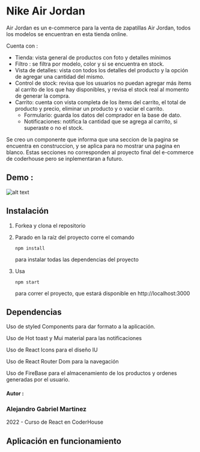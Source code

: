 # Nike Air Jordan

Air Jordan es un e-commerce para la venta de zapatillas Air Jordan, todos los modelos se encuentran en esta tienda online.

Cuenta con :

- Tienda: vista general de productos con foto y detalles mínimos
- Filtro : se filtra por modelo, color y si se encuentra en stock.
- Vista de detalles: vista con todos los detalles del producto y la opción de agregar una cantidad del mismo.
- Control de stock: revisa que los usuarios no puedan agregar más ítems al carrito de los que hay disponibles, y revisa el stock real al momento de generar la compra.
- Carrito: cuenta con vista completa de los ítems del carrito, el total de producto y precio, eliminar un producto y o vaciar el carrito.
  - Formulario: guarda los datos del comprador en la base de dato.
  - Notificaciones: notifica la cantidad que se agrega al carrito, si superaste o no el stock.

Se creo un componente que informa que una seccion de la pagina se encuentra en construccion, y se aplica para no mostrar una pagina en blanco. Estas secciones no corresponden al proyecto final del e-commerce de coderhouse pero se inplementaran a futuro.
  
## Demo :

![alt text](https://github.com/alegm-dev/nikejordan/blob/main/src/Assets/gif/demo.gif?raw=true "video demostración")


## Instalación

1. Forkea y clona el repositorio

2. Parado en la raíz del proyecto corre el comando

   ```
   npm install
   ```

   para instalar todas las dependencias del proyecto

3. Usa

   ```
   npm start
   ```

   para correr el proyecto, que estará disponible en http://localhost:3000

## Dependencias

Uso de styled Components para dar formato a la aplicación.

Uso de Hot toast y Mui material para las notificaciones

Uso de React Icons para el diseño IU

Uso de React Router Dom para la navegación

Uso de FireBase para el almacenamiento de los productos y ordenes generadas por el usuario.



#### Autor : 
### Alejandro Gabriel Martinez


 2022 - Curso de React en CoderHouse
 
## Aplicación en funcionamiento
